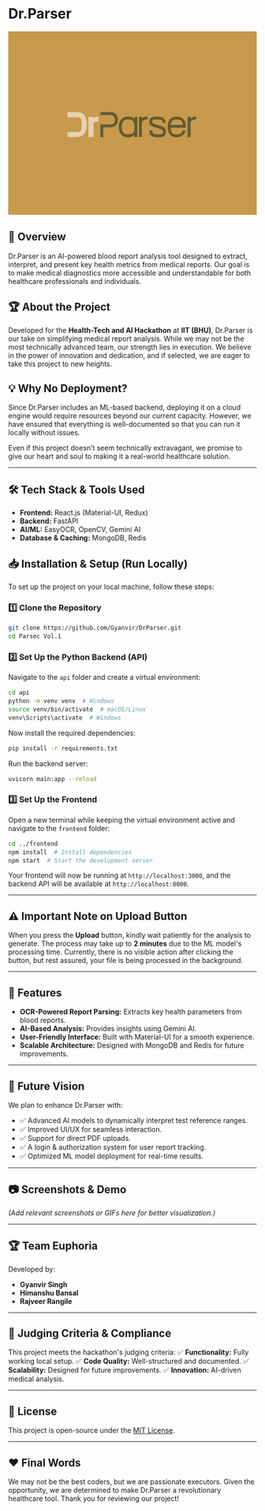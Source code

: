 # Dr.Parser

![Dr.Parser Banner](DrParser.png)

## 🚀 Overview
Dr.Parser is an AI-powered blood report analysis tool designed to extract, interpret, and present key health metrics from medical reports. Our goal is to make medical diagnostics more accessible and understandable for both healthcare professionals and individuals.

## 🏆 About the Project
Developed for the **Health-Tech and AI Hackathon** at **IIT (BHU)**, Dr.Parser is our take on simplifying medical report analysis. While we may not be the most technically advanced team, our strength lies in execution. We believe in the power of innovation and dedication, and if selected, we are eager to take this project to new heights.

## 💡 Why No Deployment?
Since Dr.Parser includes an ML-based backend, deploying it on a cloud engine would require resources beyond our current capacity. However, we have ensured that everything is well-documented so that you can run it locally without issues.

Even if this project doesn’t seem technically extravagant, we promise to give our heart and soul to making it a real-world healthcare solution.

---

## 🛠 Tech Stack & Tools Used
- **Frontend:** React.js (Material-UI, Redux)
- **Backend:** FastAPI
- **AI/ML:** EasyOCR, OpenCV, Gemini AI
- **Database & Caching:** MongoDB, Redis

## 📥 Installation & Setup (Run Locally)
To set up the project on your local machine, follow these steps:

### 1️⃣ Clone the Repository
```sh
git clone https://github.com/Gyanvir/DrParser.git
cd Parsec Vol.1
```

### 2️⃣ Set Up the Python Backend (API)
Navigate to the `api` folder and create a virtual environment:
```sh
cd api
python -m venv venv  # Windows
source venv/bin/activate  # macOS/Linux
venv\Scripts\activate  # Windows
```

Now install the required dependencies:
```sh
pip install -r requirements.txt
```

Run the backend server:
```sh
uvicorn main:app --reload
```

### 3️⃣ Set Up the Frontend
Open a new terminal while keeping the virtual environment active and navigate to the `frontend` folder:
```sh
cd ../frontend
npm install  # Install dependencies
npm start  # Start the development server
```

Your frontend will now be running at `http://localhost:3000`, and the backend API will be available at `http://localhost:8000`.

---

## ⚠️ Important Note on Upload Button
When you press the **Upload** button, kindly wait patiently for the analysis to generate. The process may take up to **2 minutes** due to the ML model's processing time. Currently, there is no visible action after clicking the button, but rest assured, your file is being processed in the background.

---

## 🌟 Features
- **OCR-Powered Report Parsing:** Extracts key health parameters from blood reports.
- **AI-Based Analysis:** Provides insights using Gemini AI.
- **User-Friendly Interface:** Built with Material-UI for a smooth experience.
- **Scalable Architecture:** Designed with MongoDB and Redis for future improvements.

---

## 🔮 Future Vision
We plan to enhance Dr.Parser with:
- ✅ Advanced AI models to dynamically interpret test reference ranges.
- ✅ Improved UI/UX for seamless interaction.
- ✅ Support for direct PDF uploads.
- ✅ A login & authorization system for user report tracking.
- ✅ Optimized ML model deployment for real-time results.

---

## 📷 Screenshots & Demo
*(Add relevant screenshots or GIFs here for better visualization.)*

---

## 🏆 Team Euphoria
Developed by:
- **Gyanvir Singh**
- **Himanshu Bansal**
- **Rajveer Rangile**

---

## 📝 Judging Criteria & Compliance
This project meets the hackathon's judging criteria:
✅ **Functionality:** Fully working local setup.
✅ **Code Quality:** Well-structured and documented.
✅ **Scalability:** Designed for future improvements.
✅ **Innovation:** AI-driven medical analysis.

---

## 📜 License
This project is open-source under the [MIT License](LICENSE).

---

## ❤️ Final Words
We may not be the best coders, but we are passionate executors. Given the opportunity, we are determined to make Dr.Parser a revolutionary healthcare tool. Thank you for reviewing our project!

